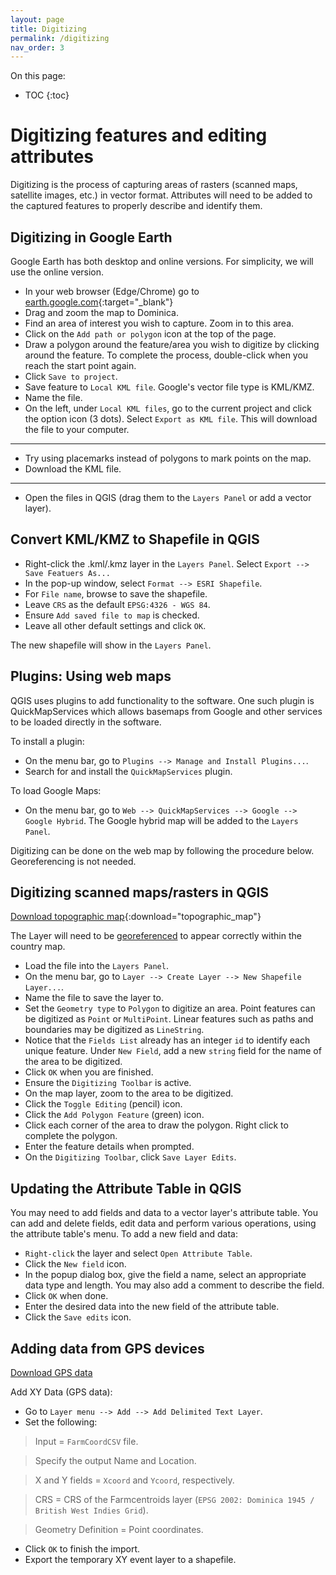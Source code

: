 ```yaml
---
layout: page
title: Digitizing
permalink: /digitizing
nav_order: 3
---
```


On this page:

* TOC
{:toc}

# Digitizing features and editing attributes

Digitizing is the process of capturing areas of rasters (scanned maps, satellite images, etc.) in vector format. Attributes will need to be added to the captured features to properly describe and identify them.

## Digitizing in Google Earth

Google Earth has both desktop and online versions. For simplicity, we will use the online version.

* In your web browser (Edge/Chrome) go to [earth.google.com](https://earth.google.com){:target="_blank"}
* Drag and zoom the map to Dominica.
* Find an area of interest you wish to capture. Zoom in to this area.
* Click on the ```Add path or polygon``` icon at the top of the page.
* Draw a polygon around the feature/area you wish to digitize by clicking around the feature. To complete the process, double-click when you reach the start point again.
* Click ```Save to project```.
* Save feature to ```Local KML file```. Google's vector file type is KML/KMZ.
* Name the file.
* On the left, under ```Local KML files```, go to the current project and click the option icon (3 dots). Select ```Export as KML file```. This will download the file to your computer.

-----

* Try using placemarks instead of polygons to mark points on the map.
* Download the KML file.

-----

* Open the files in QGIS (drag them to the ```Layers Panel``` or add a vector layer).

## Convert KML/KMZ to Shapefile in QGIS
* Right-click the .kml/.kmz layer in the ```Layers Panel```. Select ```Export --> Save Featuers As...```
* In the pop-up window, select ```Format --> ESRI Shapefile```.
* For ```File name```, browse to save the shapefile.
* Leave ```CRS``` as the default ```EPSG:4326 - WGS 84```.
* Ensure ```Add saved file to map``` is checked.
* Leave all other default settings and click ```OK```.

The new shapefile will show in the ```Layers Panel```.

## Plugins: Using web maps

QGIS uses plugins to add functionality to the software. One such plugin is QuickMapServices which allows basemaps from Google and other services to be loaded directly in the software.

To install a plugin:

* On the menu bar, go to ```Plugins --> Manage and Install Plugins...```.
* Search for and install the ```QuickMapServices``` plugin.

To load Google Maps:

* On the menu bar, go to ```Web --> QuickMapServices --> Google --> Google Hybrid```. The Google hybrid map will be added to the ```Layers Panel```.

Digitizing can be done on the web map by following the procedure below. Georeferencing is not needed.

## Digitizing scanned maps/rasters in QGIS

[Download topographic map]({{site.url}}/assets/files/topographic-map.jpg){:download="topographic_map"}

The Layer will need to be [georeferenced]({{site.url}}/georeferencing) to appear correctly within the country map.

* Load the file into the ```Layers Panel```.
* On the menu bar, go to ```Layer --> Create Layer --> New Shapefile Layer...```.
* Name the file to save the layer to.
* Set the ```Geometry type``` to ```Polygon``` to digitize an area. Point features can be digitized as ```Point``` or ```MultiPoint```. Linear features such as paths and boundaries may be digitized as ```LineString```.
* Notice that the ```Fields List``` already has an integer ```id``` to identify each unique feature. Under ```New Field```, add a new ```string``` field for the name of the area to be digitized.
* Click ```OK``` when you are finished.
* Ensure the ```Digitizing Toolbar``` is active.
* On the map layer, zoom to the area to be digitized.
* Click the ```Toggle Editing``` (pencil) icon.
* Click the ```Add Polygon Feature``` (green) icon.
* Click each corner of the area to draw the polygon. Right click to complete the polygon.
* Enter the feature details when prompted.
* On the ```Digitizing Toolbar```, click ```Save Layer Edits```.


## Updating the Attribute Table in QGIS
You may need to add fields and data to a vector layer's attribute table. You can add and delete fields, edit data and perform various operations, using the attribute table's menu. To add a new field and data:
* ```Right-click``` the layer and select ```Open Attribute Table```.
* Click the ```New field``` icon.
* In the popup dialog box, give the field a name, select an appropriate data type and length. You may also add a comment to describe the field.
* Click ```OK``` when done.
* Enter the desired data into the new field of the attribute table.
* Click the ```Save edits``` icon.

## Adding data from GPS devices

[Download GPS data]({{site.url}}/assets/files/FarmCoordinatesCSV.csv)

Add XY Data (GPS data):

* Go to ```Layer menu --> Add --> Add Delimited Text Layer```. 
* Set the following:

> Input = ```FarmCoordCSV``` file.

> Specify the output Name and Location.

> X and Y fields = ```Xcoord``` and ```Ycoord```, respectively.

> CRS = CRS of the Farmcentroids layer (```EPSG 2002: Dominica 1945 / British West Indies Grid```).

> Geometry Definition = Point coordinates. 

* Click ```OK``` to finish the import. 
* Export the temporary XY event layer to a shapefile. 